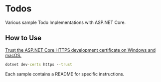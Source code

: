 # Todos
Various sample Todo Implementations with ASP.NET Core.

## How to Use
[Trust the ASP.NET Core HTTPS development certificate on Windows and macOS.](https://docs.microsoft.com/en-us/aspnet/core/security/enforcing-ssl?view=aspnetcore-5.0&tabs=visual-studio#trust-the-aspnet-core-https-development-certificate-on-windows-and-macos)

```cmd
dotnet dev-certs https --trust
```

Each sample contains a README for specific instructions.
